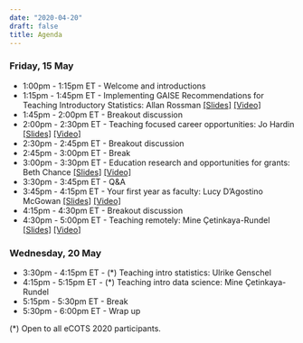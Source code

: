 ```yaml
---
date: "2020-04-20"
draft: false
title: Agenda
---
```


### Friday, 15 May

- 1:00pm - 1:15pm ET - Welcome and introductions
- 1:15pm - 1:45pm ET - Implementing GAISE Recommendations for Teaching Introductory Statistics: Allan Rossman [[Slides]](https://github.com/mine-cetinkaya-rundel/preparing-to-teach/blob/master/01-gaise/01-gaise.pdf) [[Video]](https://youtu.be/onpEINJQ5sw)
- 1:45pm - 2:00pm ET - Breakout discussion
- 2:00pm - 2:30pm ET - Teaching focused career opportunities: Jo Hardin [[Slides]](https://github.com/mine-cetinkaya-rundel/preparing-to-teach/blob/master/02-teach-career/02-teach-career.pdf) [[Video]](https://youtu.be/J6iFgbHKH5Q)
- 2:30pm - 2:45pm ET - Breakout discussion
- 2:45pm - 3:00pm ET - Break
- 3:00pm - 3:30pm ET - Education research and opportunities for grants: Beth Chance [[Slides]](https://github.com/mine-cetinkaya-rundel/preparing-to-teach/blob/master/03-education-research-grants/03-education-research-grants.pdf) [[Video]](https://youtu.be/lALpljdA40U)
- 3:30pm - 3:45pm ET - Q&A
- 3:45pm - 4:15pm ET - Your first year as faculty: Lucy D’Agostino McGowan [[Slides]](https://github.com/mine-cetinkaya-rundel/preparing-to-teach/blob/master/04-first-year-faculty/04-first-year-faculty.pdf) [[Video]](https://youtu.be/C0NJoQW4VEE)
- 4:15pm - 4:30pm ET - Breakout discussion
- 4:30pm - 5:00pm ET - Teaching remotely: Mine Çetinkaya-Rundel [[Slides]](https://github.com/mine-cetinkaya-rundel/preparing-to-teach/blob/master/05-remote-teaching/05-remote-teaching.pdf) [[Video]](https://youtu.be/Rx9dLRdURGA)

### Wednesday, 20 May

- 3:30pm - 4:15pm ET - (*) Teaching intro statistics: Ulrike Genschel
- 4:15pm - 5:15pm ET - (*) Teaching intro data science: Mine Çetinkaya-Rundel
- 5:15pm - 5:30pm ET - Break
- 5:30pm - 6:00pm ET - Wrap up

(*) Open to all eCOTS 2020 participants.